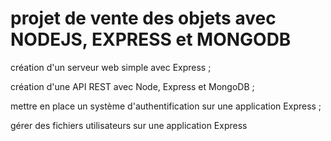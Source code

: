 # projet de vente des objets avec NODEJS, EXPRESS et MONGODB

 
création d'un serveur web simple avec Express ;

création d'une API REST avec Node, Express et MongoDB ;

mettre en place un système d'authentification sur une application Express ;

gérer des fichiers utilisateurs sur une application Express

